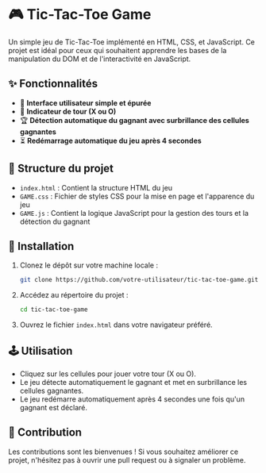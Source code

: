 
# 🎮 **Tic-Tac-Toe Game**

Un simple jeu de Tic-Tac-Toe implémenté en HTML, CSS, et JavaScript. Ce projet est idéal pour ceux qui souhaitent apprendre les bases de la manipulation du DOM et de l'interactivité en JavaScript.

## ✨ **Fonctionnalités**

- 🎨 **Interface utilisateur simple et épurée**
- 🔄 **Indicateur de tour (X ou O)**
- 🏆 **Détection automatique du gagnant avec surbrillance des cellules gagnantes**
- ⏳ **Redémarrage automatique du jeu après 4 secondes**

## 📁 **Structure du projet**

- `index.html` : Contient la structure HTML du jeu
- `GAME.css` : Fichier de styles CSS pour la mise en page et l'apparence du jeu
- `GAME.js` : Contient la logique JavaScript pour la gestion des tours et la détection du gagnant

## 🚀 **Installation**

1. Clonez le dépôt sur votre machine locale :
    ```bash
    git clone https://github.com/votre-utilisateur/tic-tac-toe-game.git
    ```
2. Accédez au répertoire du projet :
    ```bash
    cd tic-tac-toe-game
    ```
3. Ouvrez le fichier `index.html` dans votre navigateur préféré.

## 🕹️ **Utilisation**

- Cliquez sur les cellules pour jouer votre tour (X ou O).
- Le jeu détecte automatiquement le gagnant et met en surbrillance les cellules gagnantes.
- Le jeu redémarre automatiquement après 4 secondes une fois qu'un gagnant est déclaré.

## 🤝 **Contribution**

Les contributions sont les bienvenues ! Si vous souhaitez améliorer ce projet, n'hésitez pas à ouvrir une pull request ou à signaler un problème.


